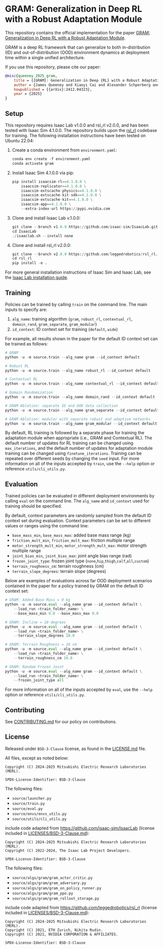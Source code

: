 <!--
Copyright (C) 2024-2025 Mitsubishi Electric Research Laboratories (MERL)

SPDX-License-Identifier: BSD-3-Clause
-->

# GRAM: Generalization in Deep RL with a Robust Adaptation Module

This repository contains the official implementation for the paper [GRAM: Generalization in Deep RL with a Robust Adaptation Module](https://arxiv.org/pdf/2412.04323).

GRAM is a deep RL framework that can generalize to both in-distribution (ID) and out-of-distribution (OOD) environment dynamics at deployment time within a single unified architecture.

If you use this repository, please cite our paper:

```bibtex
@misc{queeney_2025_gram,
    title = {{GRAM}: Generalization in Deep {RL} with a Robust Adaptation Module},
    author = {James Queeney and Xiaoyi Cai and Alexander Schperberg and Radu Corcodel and Mouhacine Benosman and Jonathan P. How},
    howpublished = {{arXiv}:2412.04323},
    year = {2025}
}
```

## Setup

This repository requires Isaac Lab v1.0.0 and rsl_rl v2.0.0, and has been tested with Isaac Sim 4.1.0.0. The repository builds upon the [rsl_rl](https://github.com/leggedrobotics/rsl_rl) codebase for training. The following installation instructions have been tested on Ubuntu 22.04:

1. Create a conda environment from `environment.yaml`:
    ```python
    conda env create -f environment.yaml
    conda activate gram
    ```

2. Install Isaac Sim 4.1.0.0 via pip:
    ```python
    pip install isaacsim-rl==4.1.0.0 \
        isaacsim-replicator==4.1.0.0 \
        isaacsim-extscache-physics==4.1.0.0 \
        isaacsim-extscache-kit-sdk==4.1.0.0 \
        isaacsim-extscache-kit==4.1.0.0 \
        isaacsim-app==4.1.0.0 \
        --extra-index-url https://pypi.nvidia.com
    ```

3. Clone and install Isaac Lab v.1.0.0:
    ```python
    git clone --branch v1.0.0 https://github.com/isaac-sim/IsaacLab.git
    cd IsaacLab
    ./isaaclab.sh --install none
    ```

4. Clone and install rsl_rl v2.0.0:
    ```python
    git clone --branch v2.0.0 https://github.com/leggedrobotics/rsl_rl.git
    cd rsl_rl
    pip install -e .
    ```

For more general installation instructions of Isaac Sim and Isaac Lab, see the [Isaac Lab installation guide](https://isaac-sim.github.io/IsaacLab/).

## Training

Policies can be trained by calling `train` on the command line. The main inputs to specify are:
1. `alg_name`: training algorithm (`gram`, `robust_rl`, `contextual_rl`, `domain_rand`, `gram_separate`, `gram_modular`)
2. `id_context`: ID context set for training (`default`, `wide`)

For example, all results shown in the paper for the default ID context set can be trained as follows:

```python
# GRAM
python -u -m source.train --alg_name gram --id_context default

# Robust RL
python -u -m source.train --alg_name robust_rl --id_context default

# Contextual RL
python -u -m source.train --alg_name contextual_rl --id_context default

# Domain Randomization
python -u -m source.train --alg_name domain_rand --id_context default

# GRAM Ablation: separate ID and OOD data collection
python -u -m source.train --alg_name gram_separate --id_context default

# GRAM Ablation: modular with separate robust and adaptive networks
python -u -m source.train --alg_name gram_modular --id_context default
```

By default, RL training is followed by a separate phase for training the adaptation module when appropriate (i.e., GRAM and Contextual RL). The default number of updates for RL training can be changed using `max_iterations`, and the default number of updates for adaptation module training can be changed using `finetune_iterations`. Training can be repeated over different seeds by changing the `seed` input. For more information on all of the inputs accepted by `train`, use the `--help` option or reference `utils/cli_utils.py`.

## Evaluation

Trained policies can be evaluated in different deployment environments by calling `eval` on the command line. The `alg_name` and `id_context` used for training should be specified.

By default, context parameters are randomly sampled from the default ID context set during evaluation. Context parameters can be set to different values or ranges using the command line:
- `base_mass_min`, `base_mass_max`: added base mass range (kg)
- `friction_mult_min`, `friction_mult_max`: friction multiple range
- `motor_strength_mult_min`, `motor_strength_mult_max`: motor strength multiple range
- `joint_bias_min`, `joint_bias_max`: joint angle bias range (rad)
- `frozen_joint_type`: frozen joint type (`none`,`hip`,`thigh`,`calf`,`all`,`custom`)
- `terrain_roughness_cm`: terrain roughness (cm)
- `terrain_slope_degrees`: terrain slope (degrees)

Below are examples of evaluations across far OOD deployment scenarios contained in the paper for a policy trained by GRAM on the default ID context set:
```python
# GRAM: Added Base Mass = 9 kg
python -u -m source.eval --alg_name gram --id_context default \
    --load_run <train_folder_name> \
    --base_mass_min 9.0 --base_mass_max 9.0

# GRAM: Incline = 10 degrees
python -u -m source.eval --alg_name gram --id_context default \
    --load_run <train_folder_name> \
    --terrain_slope_degrees 10.0

# GRAM: Terrain Roughness = 10 cm
python -u -m source.eval --alg_name gram --id_context default \
    --load_run <train_folder_name> \
    --terrain_roughness_cm 10.0

# GRAM: Random Frozen Joint
python -u -m source.eval --alg_name gram --id_context default \
    --load_run <train_folder_name> \
    --frozen_joint_type all
```

For more information on all of the inputs accepted by `eval`, use the `--help` option or reference `utils/cli_utils.py`.

## Contributing

See [CONTRIBUTING.md](CONTRIBUTING.md) for our policy on contributions.

## License

Released under `BSD-3-Clause` license, as found in the [LICENSE.md](LICENSE.md) file.

All files, except as noted below:

```
Copyright (C) 2024-2025 Mitsubishi Electric Research Laboratories (MERL).

SPDX-License-Identifier: BSD-3-Clause
```

The following files:

- `source/launcher.py`
- `source/train.py`
- `source/eval.py`
- `source/envs/envs_utils.py`
- `source/utils/cli_utils.py`

include code adapted from https://github.com/isaac-sim/IsaacLab (license included in [LICENSES/BSD-3-Clause.md](LICENSES/BSD-3-Clause.md)):

```
Copyright (C) 2024-2025 Mitsubishi Electric Research Laboratories (MERL).
Copyright (C) 2022-2024, The Isaac Lab Project Developers.

SPDX-License-Identifier: BSD-3-Clause
```

The following files:

- `source/algs/gram/gram_actor_critic.py`
- `source/algs/gram/gram_adversary.py`
- `source/algs/gram/gram_on_policy_runner.py`
- `source/algs/gram/gram_ppo.py`
- `source/algs/gram/gram_rollout_storage.py`

include code adapted from https://github.com/leggedrobotics/rsl_rl (license included in [LICENSES/BSD-3-Clause.md](LICENSES/BSD-3-Clause.md)):

```
Copyright (C) 2024-2025 Mitsubishi Electric Research Laboratories (MERL).
Copyright (C) 2021, ETH Zurich, Nikita Rudin.
Copyright (C) 2021, NVIDIA CORPORATION & AFFILIATES.

SPDX-License-Identifier: BSD-3-Clause
```
